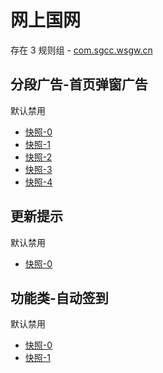# 网上国网

存在 3 规则组 - [com.sgcc.wsgw.cn](/src/apps/com.sgcc.wsgw.cn.ts)

## 分段广告-首页弹窗广告

默认禁用

- [快照-0](https://i.gkd.li/i/12745042)
- [快照-1](https://i.gkd.li/i/13247655)
- [快照-2](https://i.gkd.li/i/13247655)
- [快照-3](https://i.gkd.li/i/13247655)
- [快照-4](https://i.gkd.li/i/12745042)

## 更新提示

默认禁用

- [快照-0](https://i.gkd.li/i/13501638)

## 功能类-自动签到

默认禁用

- [快照-0](https://i.gkd.li/i/14352901)
- [快照-1](https://i.gkd.li/i/14352908)
